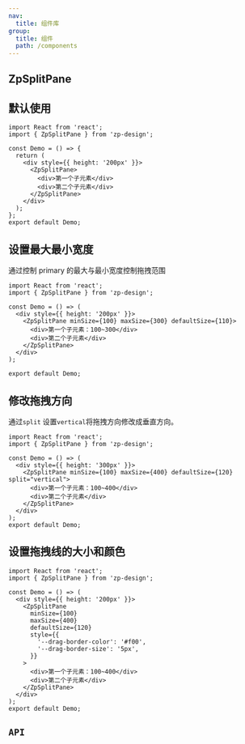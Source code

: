```yaml
---
nav:
  title: 组件库
group:
  title: 组件
  path: /components
---
```


## ZpSplitPane

## 默认使用

```tsx
import React from 'react';
import { ZpSplitPane } from 'zp-design';

const Demo = () => {
  return (
    <div style={{ height: '200px' }}>
      <ZpSplitPane>
        <div>第一个子元素</div>
        <div>第二个子元素</div>
      </ZpSplitPane>
    </div>
  );
};
export default Demo;
```

## 设置最大最小宽度

通过控制 primary 的最大与最小宽度控制拖拽范围

```tsx
import React from 'react';
import { ZpSplitPane } from 'zp-design';

const Demo = () => (
  <div style={{ height: '200px' }}>
    <ZpSplitPane minSize={100} maxSize={300} defaultSize={110}>
      <div>第一个子元素：100~300</div>
      <div>第二个子元素</div>
    </ZpSplitPane>
  </div>
);

export default Demo;
```

## 修改拖拽方向

通过`split` 设置`vertical`将拖拽方向修改成垂直方向。

```tsx
import React from 'react';
import { ZpSplitPane } from 'zp-design';

const Demo = () => (
  <div style={{ height: '300px' }}>
    <ZpSplitPane minSize={100} maxSize={400} defaultSize={120} split="vertical">
      <div>第一个子元素：100~400</div>
      <div>第二个子元素</div>
    </ZpSplitPane>
  </div>
);
export default Demo;
```

## 设置拖拽线的大小和颜色

```tsx
import React from 'react';
import { ZpSplitPane } from 'zp-design';

const Demo = () => (
  <div style={{ height: '200px' }}>
    <ZpSplitPane
      minSize={100}
      maxSize={400}
      defaultSize={120}
      style={{
        '--drag-border-color': '#f00',
        '--drag-border-size': '5px',
      }}
    >
      <div>第一个子元素：100~400</div>
      <div>第二个子元素</div>
    </ZpSplitPane>
  </div>
);
export default Demo;
```

## `API`

<API src="./api/ZpSplitPane.tsx" hideTitle></API>
